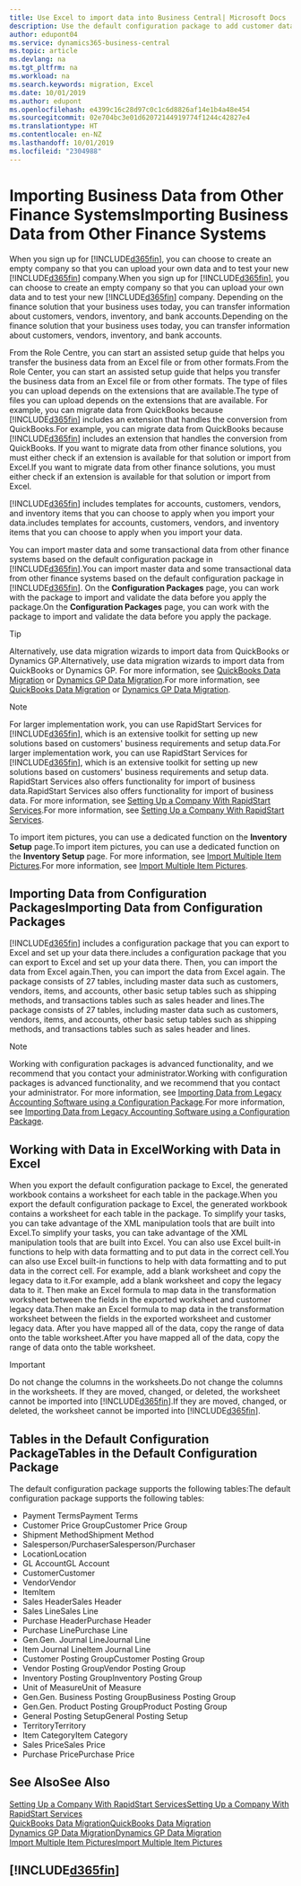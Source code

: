 ```yaml
---
title: Use Excel to import data into Business Central| Microsoft Docs
description: Use the default configuration package to add customer data in Excel and import the data back into Business Central .
author: edupont04
ms.service: dynamics365-business-central
ms.topic: article
ms.devlang: na
ms.tgt_pltfrm: na
ms.workload: na
ms.search.keywords: migration, Excel
ms.date: 10/01/2019
ms.author: edupont
ms.openlocfilehash: e4399c16c28d97c0c1c6d8826af14e1b4a48e454
ms.sourcegitcommit: 02e704bc3e01d62072144919774f1244c42827e4
ms.translationtype: HT
ms.contentlocale: en-NZ
ms.lasthandoff: 10/01/2019
ms.locfileid: "2304988"
---
```

# <a name="importing-business-data-from-other-finance-systems"></a><span data-ttu-id="c96c3-103">Importing Business Data from Other Finance Systems</span><span class="sxs-lookup"><span data-stu-id="c96c3-103">Importing Business Data from Other Finance Systems</span></span>
<span data-ttu-id="c96c3-104">When you sign up for [!INCLUDE[d365fin](includes/d365fin_md.md)], you can choose to create an empty company so that you can upload your own data and to test your new [!INCLUDE[d365fin](includes/d365fin_md.md)] company.</span><span class="sxs-lookup"><span data-stu-id="c96c3-104">When you sign up for [!INCLUDE[d365fin](includes/d365fin_md.md)], you can choose to create an empty company so that you can upload your own data and to test your new [!INCLUDE[d365fin](includes/d365fin_md.md)] company.</span></span> <span data-ttu-id="c96c3-105">Depending on the finance solution that your business uses today, you can transfer information about customers, vendors, inventory, and bank accounts.</span><span class="sxs-lookup"><span data-stu-id="c96c3-105">Depending on the finance solution that your business uses today, you can transfer information about customers, vendors, inventory, and bank accounts.</span></span>  

<span data-ttu-id="c96c3-106">From the Role Centre, you can start an assisted setup guide that helps you transfer the business data from an Excel file or from other formats.</span><span class="sxs-lookup"><span data-stu-id="c96c3-106">From the Role Center, you can start an assisted setup guide that helps you transfer the business data from an Excel file or from other formats.</span></span> <span data-ttu-id="c96c3-107">The type of files you can upload depends on the extensions that are available.</span><span class="sxs-lookup"><span data-stu-id="c96c3-107">The type of files you can upload depends on the extensions that are available.</span></span> <span data-ttu-id="c96c3-108">For example, you can migrate data from QuickBooks because [!INCLUDE[d365fin](includes/d365fin_md.md)] includes an extension that handles the conversion from QuickBooks.</span><span class="sxs-lookup"><span data-stu-id="c96c3-108">For example, you can migrate data from QuickBooks because [!INCLUDE[d365fin](includes/d365fin_md.md)] includes an extension that handles the conversion from QuickBooks.</span></span> <span data-ttu-id="c96c3-109">If you want to migrate data from other finance solutions, you must either check if an extension is available for that solution or import from Excel.</span><span class="sxs-lookup"><span data-stu-id="c96c3-109">If you want to migrate data from other finance solutions, you must either check if an extension is available for that solution or import from Excel.</span></span>  

[!INCLUDE[d365fin](includes/d365fin_md.md)] <span data-ttu-id="c96c3-110">includes templates for accounts, customers, vendors, and inventory items that you can choose to apply when you import your data.</span><span class="sxs-lookup"><span data-stu-id="c96c3-110">includes templates for accounts, customers, vendors, and inventory items that you can choose to apply when you import your data.</span></span>

<span data-ttu-id="c96c3-111">You can import master data and some transactional data from other finance systems based on the default configuration package in [!INCLUDE[d365fin](includes/d365fin_md.md)].</span><span class="sxs-lookup"><span data-stu-id="c96c3-111">You can import master data and some transactional data from other finance systems based on the default configuration package in [!INCLUDE[d365fin](includes/d365fin_md.md)].</span></span> <span data-ttu-id="c96c3-112">On the **Configuration Packages** page, you can work with the package to import and validate the data before you apply the package.</span><span class="sxs-lookup"><span data-stu-id="c96c3-112">On the **Configuration Packages** page, you can work with the package to import and validate the data before you apply the package.</span></span>  

> [!TIP]  
> <span data-ttu-id="c96c3-113">Alternatively, use data migration wizards to import data from QuickBooks or Dynamics GP.</span><span class="sxs-lookup"><span data-stu-id="c96c3-113">Alternatively, use data migration wizards to import data from QuickBooks or Dynamics GP.</span></span> <span data-ttu-id="c96c3-114">For more information, see [QuickBooks Data Migration](ui-extensions-quickbooks-data-migration.md) or [Dynamics GP Data Migration](ui-extensions-dynamicsgp-data-migration.md).</span><span class="sxs-lookup"><span data-stu-id="c96c3-114">For more information, see [QuickBooks Data Migration](ui-extensions-quickbooks-data-migration.md) or [Dynamics GP Data Migration](ui-extensions-dynamicsgp-data-migration.md).</span></span>

> [!NOTE]  
> <span data-ttu-id="c96c3-115">For larger implementation work, you can use RapidStart Services for [!INCLUDE[d365fin](includes/d365fin_md.md)], which is an extensive toolkit for setting up new solutions based on customers' business requirements and setup data.</span><span class="sxs-lookup"><span data-stu-id="c96c3-115">For larger implementation work, you can use RapidStart Services for [!INCLUDE[d365fin](includes/d365fin_md.md)], which is an extensive toolkit for setting up new solutions based on customers' business requirements and setup data.</span></span> <span data-ttu-id="c96c3-116">RapidStart Services also offers functionality for import of business data.</span><span class="sxs-lookup"><span data-stu-id="c96c3-116">RapidStart Services also offers functionality for import of business data.</span></span> <span data-ttu-id="c96c3-117">For more information, see [Setting Up a Company With RapidStart Services](admin-set-up-a-company-with-rapidstart.md).</span><span class="sxs-lookup"><span data-stu-id="c96c3-117">For more information, see [Setting Up a Company With RapidStart Services](admin-set-up-a-company-with-rapidstart.md).</span></span>

<span data-ttu-id="c96c3-118">To import item pictures, you can use a dedicated function on the **Inventory Setup** page.</span><span class="sxs-lookup"><span data-stu-id="c96c3-118">To import item pictures, you can use a dedicated function on the **Inventory Setup** page.</span></span> <span data-ttu-id="c96c3-119">For more information, see [Import Multiple Item Pictures](inventory-how-import-item-pictures.md).</span><span class="sxs-lookup"><span data-stu-id="c96c3-119">For more information, see [Import Multiple Item Pictures](inventory-how-import-item-pictures.md).</span></span>

## <a name="importing-data-from-configuration-packages"></a><span data-ttu-id="c96c3-120">Importing Data from Configuration Packages</span><span class="sxs-lookup"><span data-stu-id="c96c3-120">Importing Data from Configuration Packages</span></span>
[!INCLUDE[d365fin](includes/d365fin_md.md)] <span data-ttu-id="c96c3-121">includes a configuration package that you can export to Excel and set up your data there.</span><span class="sxs-lookup"><span data-stu-id="c96c3-121">includes a configuration package that you can export to Excel and set up your data there.</span></span> <span data-ttu-id="c96c3-122">Then, you can import the data from Excel again.</span><span class="sxs-lookup"><span data-stu-id="c96c3-122">Then, you can import the data from Excel again.</span></span> <span data-ttu-id="c96c3-123">The package consists of 27 tables, including master data such as customers, vendors, items, and accounts, other basic setup tables such as shipping methods, and transactions tables such as sales header and lines.</span><span class="sxs-lookup"><span data-stu-id="c96c3-123">The package consists of 27 tables, including master data such as customers, vendors, items, and accounts, other basic setup tables such as shipping methods, and transactions tables such as sales header and lines.</span></span>  

> [!NOTE]  
>   <span data-ttu-id="c96c3-124">Working with configuration packages is advanced functionality, and we recommend that you contact your administrator.</span><span class="sxs-lookup"><span data-stu-id="c96c3-124">Working with configuration packages is advanced functionality, and we recommend that you contact your administrator.</span></span> <span data-ttu-id="c96c3-125">For more information, see [Importing Data from Legacy Accounting Software using a Configuration Package](across-import-data-configuration-packages.md).</span><span class="sxs-lookup"><span data-stu-id="c96c3-125">For more information, see [Importing Data from Legacy Accounting Software using a Configuration Package](across-import-data-configuration-packages.md).</span></span>

## <a name="working-with-data-in-excel"></a><span data-ttu-id="c96c3-126">Working with Data in Excel</span><span class="sxs-lookup"><span data-stu-id="c96c3-126">Working with Data in Excel</span></span>
<span data-ttu-id="c96c3-127">When you export the default configuration package to Excel, the generated workbook contains a worksheet for each table in the package.</span><span class="sxs-lookup"><span data-stu-id="c96c3-127">When you export the default configuration package to Excel, the generated workbook contains a worksheet for each table in the package.</span></span> <span data-ttu-id="c96c3-128">To simplify your tasks, you can take advantage of the XML manipulation tools that are built into Excel.</span><span class="sxs-lookup"><span data-stu-id="c96c3-128">To simplify your tasks, you can take advantage of the XML manipulation tools that are built into Excel.</span></span> <span data-ttu-id="c96c3-129">You can also use Excel built-in functions to help with data formatting and to put data in the correct cell.</span><span class="sxs-lookup"><span data-stu-id="c96c3-129">You can also use Excel built-in functions to help with data formatting and to put data in the correct cell.</span></span> <span data-ttu-id="c96c3-130">For example, add a blank worksheet and copy the legacy data to it.</span><span class="sxs-lookup"><span data-stu-id="c96c3-130">For example, add a blank worksheet and copy the legacy data to it.</span></span> <span data-ttu-id="c96c3-131">Then make an Excel formula to map data in the transformation worksheet between the fields in the exported worksheet and customer legacy data.</span><span class="sxs-lookup"><span data-stu-id="c96c3-131">Then make an Excel formula to map data in the transformation worksheet between the fields in the exported worksheet and customer legacy data.</span></span> <span data-ttu-id="c96c3-132">After you have mapped all of the data, copy the range of data onto the table worksheet.</span><span class="sxs-lookup"><span data-stu-id="c96c3-132">After you have mapped all of the data, copy the range of data onto the table worksheet.</span></span>  

> [!IMPORTANT]  
>  <span data-ttu-id="c96c3-133">Do not change the columns in the worksheets.</span><span class="sxs-lookup"><span data-stu-id="c96c3-133">Do not change the columns in the worksheets.</span></span> <span data-ttu-id="c96c3-134">If they are moved, changed, or deleted, the worksheet cannot be imported into [!INCLUDE[d365fin](includes/d365fin_md.md)].</span><span class="sxs-lookup"><span data-stu-id="c96c3-134">If they are moved, changed, or deleted, the worksheet cannot be imported into [!INCLUDE[d365fin](includes/d365fin_md.md)].</span></span>

## <a name="tables-in-the-default-configuration-package"></a><span data-ttu-id="c96c3-135">Tables in the Default Configuration Package</span><span class="sxs-lookup"><span data-stu-id="c96c3-135">Tables in the Default Configuration Package</span></span>
<span data-ttu-id="c96c3-136">The default configuration package supports the following tables:</span><span class="sxs-lookup"><span data-stu-id="c96c3-136">The default configuration package supports the following tables:</span></span>

-   <span data-ttu-id="c96c3-137">Payment Terms</span><span class="sxs-lookup"><span data-stu-id="c96c3-137">Payment Terms</span></span>
-   <span data-ttu-id="c96c3-138">Customer Price Group</span><span class="sxs-lookup"><span data-stu-id="c96c3-138">Customer Price Group</span></span>
-   <span data-ttu-id="c96c3-139">Shipment Method</span><span class="sxs-lookup"><span data-stu-id="c96c3-139">Shipment Method</span></span>
-   <span data-ttu-id="c96c3-140">Salesperson/Purchaser</span><span class="sxs-lookup"><span data-stu-id="c96c3-140">Salesperson/Purchaser</span></span>
-   <span data-ttu-id="c96c3-141">Location</span><span class="sxs-lookup"><span data-stu-id="c96c3-141">Location</span></span>
-   <span data-ttu-id="c96c3-142">GL Account</span><span class="sxs-lookup"><span data-stu-id="c96c3-142">GL Account</span></span>
-   <span data-ttu-id="c96c3-143">Customer</span><span class="sxs-lookup"><span data-stu-id="c96c3-143">Customer</span></span>
-   <span data-ttu-id="c96c3-144">Vendor</span><span class="sxs-lookup"><span data-stu-id="c96c3-144">Vendor</span></span>
-   <span data-ttu-id="c96c3-145">Item</span><span class="sxs-lookup"><span data-stu-id="c96c3-145">Item</span></span>
-   <span data-ttu-id="c96c3-146">Sales Header</span><span class="sxs-lookup"><span data-stu-id="c96c3-146">Sales Header</span></span>
-   <span data-ttu-id="c96c3-147">Sales Line</span><span class="sxs-lookup"><span data-stu-id="c96c3-147">Sales Line</span></span>
-   <span data-ttu-id="c96c3-148">Purchase Header</span><span class="sxs-lookup"><span data-stu-id="c96c3-148">Purchase Header</span></span>
-   <span data-ttu-id="c96c3-149">Purchase Line</span><span class="sxs-lookup"><span data-stu-id="c96c3-149">Purchase Line</span></span>
-   <span data-ttu-id="c96c3-150">Gen.</span><span class="sxs-lookup"><span data-stu-id="c96c3-150">Gen.</span></span> <span data-ttu-id="c96c3-151">Journal Line</span><span class="sxs-lookup"><span data-stu-id="c96c3-151">Journal Line</span></span>
-   <span data-ttu-id="c96c3-152">Item Journal Line</span><span class="sxs-lookup"><span data-stu-id="c96c3-152">Item Journal Line</span></span>
-   <span data-ttu-id="c96c3-153">Customer Posting Group</span><span class="sxs-lookup"><span data-stu-id="c96c3-153">Customer Posting Group</span></span>
-   <span data-ttu-id="c96c3-154">Vendor Posting Group</span><span class="sxs-lookup"><span data-stu-id="c96c3-154">Vendor Posting Group</span></span>
-   <span data-ttu-id="c96c3-155">Inventory Posting Group</span><span class="sxs-lookup"><span data-stu-id="c96c3-155">Inventory Posting Group</span></span>
-   <span data-ttu-id="c96c3-156">Unit of Measure</span><span class="sxs-lookup"><span data-stu-id="c96c3-156">Unit of Measure</span></span>
-   <span data-ttu-id="c96c3-157">Gen.</span><span class="sxs-lookup"><span data-stu-id="c96c3-157">Gen.</span></span> <span data-ttu-id="c96c3-158">Business Posting Group</span><span class="sxs-lookup"><span data-stu-id="c96c3-158">Business Posting Group</span></span>
-   <span data-ttu-id="c96c3-159">Gen.</span><span class="sxs-lookup"><span data-stu-id="c96c3-159">Gen.</span></span> <span data-ttu-id="c96c3-160">Product Posting Group</span><span class="sxs-lookup"><span data-stu-id="c96c3-160">Product Posting Group</span></span>
-   <span data-ttu-id="c96c3-161">General Posting Setup</span><span class="sxs-lookup"><span data-stu-id="c96c3-161">General Posting Setup</span></span>
-   <span data-ttu-id="c96c3-162">Territory</span><span class="sxs-lookup"><span data-stu-id="c96c3-162">Territory</span></span>
-   <span data-ttu-id="c96c3-163">Item Category</span><span class="sxs-lookup"><span data-stu-id="c96c3-163">Item Category</span></span>
-   <span data-ttu-id="c96c3-164">Sales Price</span><span class="sxs-lookup"><span data-stu-id="c96c3-164">Sales Price</span></span>
-   <span data-ttu-id="c96c3-165">Purchase Price</span><span class="sxs-lookup"><span data-stu-id="c96c3-165">Purchase Price</span></span>

## <a name="see-also"></a><span data-ttu-id="c96c3-166">See Also</span><span class="sxs-lookup"><span data-stu-id="c96c3-166">See Also</span></span>
[<span data-ttu-id="c96c3-167">Setting Up a Company With RapidStart Services</span><span class="sxs-lookup"><span data-stu-id="c96c3-167">Setting Up a Company With RapidStart Services</span></span>](admin-set-up-a-company-with-rapidstart.md)  
[<span data-ttu-id="c96c3-168">QuickBooks Data Migration</span><span class="sxs-lookup"><span data-stu-id="c96c3-168">QuickBooks Data Migration</span></span>](ui-extensions-quickbooks-data-migration.md)  
[<span data-ttu-id="c96c3-169">Dynamics GP Data Migration</span><span class="sxs-lookup"><span data-stu-id="c96c3-169">Dynamics GP Data Migration</span></span>](ui-extensions-dynamicsgp-data-migration.md)  
[<span data-ttu-id="c96c3-170">Import Multiple Item Pictures</span><span class="sxs-lookup"><span data-stu-id="c96c3-170">Import Multiple Item Pictures</span></span>](inventory-how-import-item-pictures.md)

## [!INCLUDE[d365fin](includes/free_trial_md.md)]  
